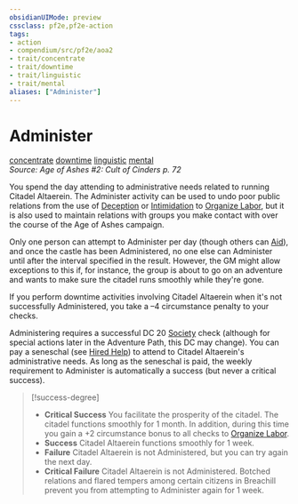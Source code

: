 ```yaml
---
obsidianUIMode: preview
cssclass: pf2e,pf2e-action
tags:
- action
- compendium/src/pf2e/aoa2
- trait/concentrate
- trait/downtime
- trait/linguistic
- trait/mental
aliases: ["Administer"]
---
```

# Administer
[concentrate](concentrate.md "Concentrate Action & Ability Trait")  [downtime](downtime.md "Downtime Action & Ability Trait")  [linguistic](linguistic.md "Linguistic Effect Trait")  [mental](mental.md "Mental Effect Trait")  
*Source: Age of Ashes #2: Cult of Cinders p. 72*  


You spend the day attending to administrative needs related to running Citadel Altaerein. The Administer activity can be used to undo poor public relations from the use of [Deception](skills.md#Deception) or [Intimidation](skills.md#Intimidation) to [Organize Labor](organize-labor-aoa2.md), but it is also used to maintain relations with groups you make contact with over the course of the Age of Ashes campaign.

Only one person can attempt to Administer per day (though others can [Aid](aid.md)), and once the castle has been Administered, no one else can Administer until after the interval specified in the result. However, the GM might allow exceptions to this if, for instance, the group is about to go on an adventure and wants to make sure the citadel runs smoothly while they're gone.

If you perform downtime activities involving Citadel Altaerein when it's not successfully Administered, you take a –4 circumstance penalty to your checks.

Administering requires a successful DC 20 [Society](skills.md#Society) check (although for special actions later in the Adventure Path, this DC may change). You can pay a seneschal (see [Hired Help](hired-help-aoa2.md)) to attend to Citadel Altaerein's administrative needs. As long as the seneschal is paid, the weekly requirement to Administer is automatically a success (but never a critical success).

> [!success-degree] 
> - **Critical Success** You facilitate the prosperity of the citadel. The citadel functions smoothly for 1 month. In addition, during this time you gain a +2 circumstance bonus to all checks to [Organize Labor](organize-labor-aoa2.md).
> - **Success** Citadel Altaerein functions smoothly for 1 week.
> - **Failure** Citadel Altaerein is not Administered, but you can try again the next day.
> - **Critical Failure** Citadel Altaerein is not Administered. Botched relations and flared tempers among certain citizens in Breachill prevent you from attempting to Administer again for 1 week.
